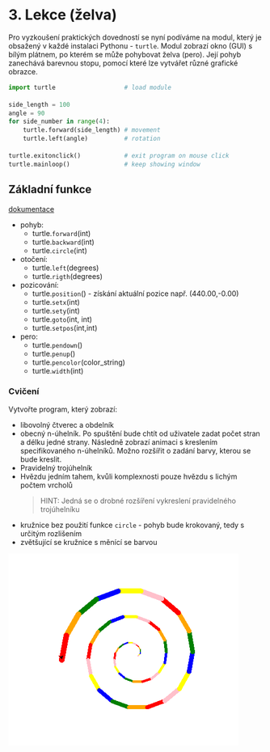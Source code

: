 # 3. Lekce (želva)

Pro vyzkoušení praktických dovedností se nyní podíváme na modul, který je obsažený v každé instalaci Pythonu - `turtle`. Modul zobrazí okno (GUI) s bílým plátnem, po kterém se může pohybovat želva (pero). Její pohyb zanechává barevnou stopu, pomocí které lze vytvářet různé grafické obrazce.

```python
import turtle                   # load module

side_length = 100
angle = 90
for side_number in range(4):
    turtle.forward(side_length) # movement
    turtle.left(angle)          # rotation

turtle.exitonclick()            # exit program on mouse click
turtle.mainloop()               # keep showing window
```

## Základní funkce

[dokumentace](https://docs.python.org/3/library/turtle.html)

-   pohyb:
    -   turtle.`forward`(int)
    -   turtle.`backward`(int)
    -   turtle.`circle`(int)
-   otočení:
    -   turtle.`left`(degrees)
    -   turtle.`rigth`(degrees)
-   pozicování:
    -   turtle.`position`() - získání aktuální pozice např. (440.00,-0.00)
    -   turtle.`setx`(int)
    -   turtle.`sety`(int)
    -   turtle.`goto`(int, int)
    -   turtle.`setpos`(int,int)
-   pero:
    -   turtle.`pendown`()
    -   turtle.`penup`()
    -   turtle.`pencolor`(color_string)
    -   turtle.`width`(int)

### Cvičení

Vytvořte program, který zobrazí:

-   libovolný čtverec a obdelník
-   obecný n-úhelník. Po spuštění bude chtít od uživatele zadat počet stran a délku jedné strany. Následně zobrazí animaci s kreslením specifikovaného n-úhelníků. Možno rozšířit o zadání barvy, kterou se bude kreslit.
-   Pravidelný trojúhelník
-   Hvězdu jedním tahem, kvůli komplexnosti pouze hvězdu s lichým počtem vrcholů
    > HINT: Jedná se o drobné rozšíření vykreslení pravidelného trojúhelníku
-   kružnice bez použití funkce `circle` - pohyb bude krokovaný, tedy s určitým rozlišením
-   zvětšující se kružnice s měnící se barvou

![colorful_circle](_media/colorful_circle.png)
